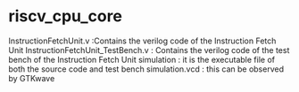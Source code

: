 # riscv_cpu_core

InstructionFetchUnit.v :Contains the verilog code of the Instruction Fetch Unit
InstructionFetchUnit_TestBench.v : Contains the verilog code of the test bench of  the Instruction Fetch Unit
simulation : it is the executable file of both the source code and test bench
simulation.vcd : this can be observed by GTKwave


